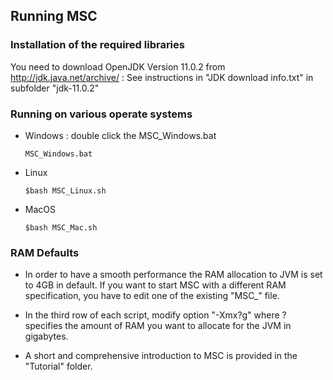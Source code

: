 ## Running MSC

### Installation of the required libraries
You need to download OpenJDK Version 11.0.2 from http://jdk.java.net/archive/ :
See instructions in "JDK download info.txt" in subfolder "jdk-11.0.2"

### Running on various operate systems
- Windows : double click the MSC_Windows.bat
  ```
  MSC_Windows.bat
  ```
- Linux 
  ```
  $bash MSC_Linux.sh
  ```
- MacOS 
  ```
  $bash MSC_Mac.sh
  ```
### RAM Defaults

- In order to have a smooth performance the RAM allocation to JVM is set to 4GB in default.
If you want to start MSC with a different RAM specification, you have to edit one of the 
existing "MSC_<OS>" file.
- In the third row of each script, modify option "-Xmx?g" where ? specifies the amount of RAM you want to allocate for the JVM in gigabytes.

- A short and comprehensive introduction to MSC is provided in the "Tutorial" folder.
